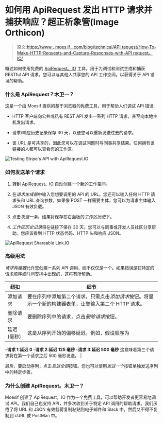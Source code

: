 # 如何用 ApiRequest 发出 HTTP 请求并捕获响应？超正析象管(Image Orthicon)

> 原文:[https://www . moes if . com/blog/technical/API request/How-To-Make-HTTP-Requests-and-Capture-Responses-with-API request。IO/](https://www.moesif.com/blog/technical/apirequest/How-To-Make-HTTP-Requests-and-Capture-Responses-with-ApiRequest.IO/)

概述如何使用免费的 [ApiRequest。IO](https://apirequest.io) 工具，用于为调试和测试生成和捕获 RESTful API 请求。您可以与其他人共享您的 API 工作空间，以获得关于 API 错误的帮助。

### 什么是 ApiRequest？木卫一？

这是一个由 Moesif 提供的基于浏览器的免费工具，用于帮助人们调试 API 错误:

*   HTTP 客户端向公共或私有 REST API 发出一系列 HTTP 请求，甚至向本地主机发出请求。

*   请求/响应历史记录保存 30 天，以便您可以重新发送过去的请求。

*   该 URL 是可共享的，因此您可以在调试问题时与同事共享结果。任何拥有该链接的人都可以查看您的工作区。

![Testing Stripe's API with ApiRequest.IO](../Images/13bdfa6a6aad6f952fbfaffb363418de.png)

### 如何发送单个请求

1.  转到 [ApiRequest。IO](http://apirequest.io) 自动创建一个新的工作空间。

2.  在*请求生成器*中输入您想要调用的 API 的 URL。您还可以输入任何 HTTP 请求头和 URL 查询参数。如果像 POST 一样需要主体，您可以为请求主体输入 JSON 有效负载。

3.  点击*发送一条*，结果将保存在右面板的*工作区历史*下。

4.  *工作区历史记录*将在链接下保存 30 天。您可以与同事或开发人员社区分享帮助。您应该看到 HTTP 状态代码、HTTP 头和响应 JSON。

![ApiRequest Shareable Link.IO](../Images/4b85b896db8c52c6effc976783c73966.png)

### 高级用法

*请求构建器*允许您创建一系列 API 调用，而不仅仅是一个。如果错误是在特定的请求顺序或时间安排中出现的，这将有所帮助。

| 纽扣 | 细节 |
| --- | --- |
| 添加请求 | 要在序列中添加第二个请求，只需点击*添加请求*按钮。将显示一个新的构建器表单，让您输入第二个 HTTP 请求。 |
| 删除请求 | 要删除序列中的请求，点击*删除请求*按钮。 |
| 延迟(毫秒) | 这是从序列开始的偏移延迟。例如，假设顺序为
**-请求 1:延迟 0
-请求 2:延迟 125 毫秒
-请求 3:延迟 500 毫秒** 这意味着第三个请求将在第一个请求之后 500 毫秒发送。 |

最后，要启动序列，点击*发送全部*按钮。您也可以使用*发送一个*按钮单独发送序列中的特定步骤。

### 为什么创建 ApiRequest。木卫一？

Moesif 创建了 ApiRequest。IO 作为一个免费工具，可以帮助开发者更容易地调试 API。我们自己也支持 API，并多次收到关于特定 API 调用的帮助请求。我们厌倦了将 URL 和 JSON 有效载荷复制粘贴到电子邮件和 Slack 中，然后又不得不复制到 cURL 或 PostMan 中。